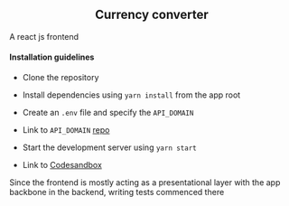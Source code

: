 <div align="center">
 <h2>Currency converter</h2>
</div>

<p>A react js frontend</p>

#### Installation guidelines
- Clone the repository
- Install dependencies using `yarn install` from the app root
- Create an  ```.env``` file and specify the ```API_DOMAIN```
- Link to ```API_DOMAIN``` [repo](https://github.com/PaulSebalu/xchenj-api)
- Start the development server using `yarn start`

- Link to [Codesandbox](https://codesandbox.io/s/crazy-babycat-hpdhr?file=/src/components/CurrencyExchange/index.js)

Since the frontend is mostly acting as a presentational layer 
with the app backbone in the backend, writing tests commenced there
